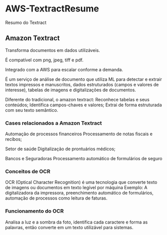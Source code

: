 # AWS-TextractResume
Resumo do Textract 

## Amazon Textract

Transforma documentos em dados utilizáveis.

É compatível com png, jpeg, tiff e pdf.

Integrado com a AWS para escalar conforme a demanda.

É um serviço de análise de documento que utiliza ML para detectar e extrair textos impressos e manuscritos, dados estruturados (campos e valores de interesse), tabelas de imagens e digitalizações de documentos.

Diferente do tradicional, o amazon textract:
Reconhece tabelas e seus conteúdos;
Identifica campos-chaves e valores;
Extrai de forma estruturada com seu texto semântico.

### Cases relacionados a Amazon Textract

Automação de processos financeiros
Processamento de notas fiscais e recibos;

Setor de saúde
Digitalização de prontuários médicos;

Bancos e Seguradoras
Processamento automático de formulários de seguro


### Conceitos de OCR

OCR (Optical Character Recognition) é uma tecnologia que converte texto de imagens ou documentos em texto legível por máquina
Exemplo: A digitalizadora da impressora, preenchimento automático de formulários, automação de processos como leitura de faturas.


### Funcionamento do OCR
Analisa a luz e a sombra da foto, identifica cada caractere e forma as palavras, então converte em um texto utilizável para sistemas.

